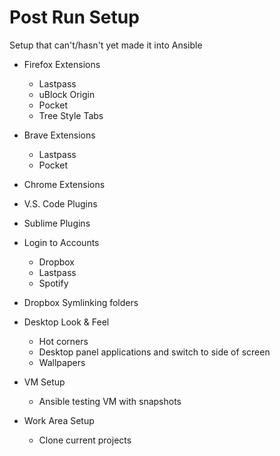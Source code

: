 # Post Run Setup
Setup that can't/hasn't yet made it into Ansible

- Firefox Extensions
  - Lastpass
  - uBlock Origin
  - Pocket
  - Tree Style Tabs

- Brave Extensions
  - Lastpass
  - Pocket

- Chrome Extensions

- V.S. Code Plugins

- Sublime Plugins

- Login to Accounts
  - Dropbox
  - Lastpass
  - Spotify

- Dropbox Symlinking folders

- Desktop Look & Feel
  - Hot corners
  - Desktop panel applications and switch to side of screen
  - Wallpapers

- VM Setup
  - Ansible testing VM with snapshots

- Work Area Setup
  - Clone current projects



